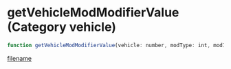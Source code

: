 # getVehicleModModifierValue (Category vehicle)

```js
function getVehicleModModifierValue(vehicle: number, modType: int, modIndex: int): number
```

[filename](getVehicleModModifierValue_m.md ':include')
